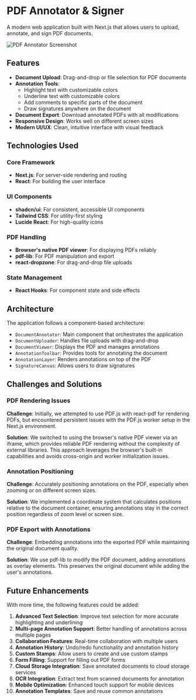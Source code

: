 # PDF Annotator & Signer

A modern web application built with Next.js that allows users to upload, annotate, and sign PDF documents.

![PDF Annotator Screenshot](/placeholder.svg?height=400&width=800)

## Features

- **Document Upload**: Drag-and-drop or file selection for PDF documents
- **Annotation Tools**:
  - Highlight text with customizable colors
  - Underline text with customizable colors
  - Add comments to specific parts of the document
  - Draw signatures anywhere on the document
- **Document Export**: Download annotated PDFs with all modifications
- **Responsive Design**: Works well on different screen sizes
- **Modern UI/UX**: Clean, intuitive interface with visual feedback


## Technologies Used

### Core Framework

- **Next.js**: For server-side rendering and routing
- **React**: For building the user interface


### UI Components

- **shadcn/ui**: For consistent, accessible UI components
- **Tailwind CSS**: For utility-first styling
- **Lucide React**: For high-quality icons


### PDF Handling

- **Browser's native PDF viewer**: For displaying PDFs reliably
- **pdf-lib**: For PDF manipulation and export
- **react-dropzone**: For drag-and-drop file uploads


### State Management

- **React Hooks**: For component state and side effects


## Architecture

The application follows a component-based architecture:

- `DocumentAnnotator`: Main component that orchestrates the application
- `DocumentUploader`: Handles file uploads with drag-and-drop
- `DocumentViewer`: Displays the PDF and manages annotations
- `AnnotationToolbar`: Provides tools for annotating the document
- `AnnotationLayer`: Renders annotations on top of the PDF
- `SignatureCanvas`: Allows users to draw signatures


## Challenges and Solutions

### PDF Rendering Issues

**Challenge**: Initially, we attempted to use PDF.js with react-pdf for rendering PDFs, but encountered persistent issues with the PDF.js worker setup in the Next.js environment.

**Solution**: We switched to using the browser's native PDF viewer via an iframe, which provides reliable PDF rendering without the complexity of external libraries. This approach leverages the browser's built-in capabilities and avoids cross-origin and worker initialization issues.

### Annotation Positioning

**Challenge**: Accurately positioning annotations on the PDF, especially when zooming or on different screen sizes.

**Solution**: We implemented a coordinate system that calculates positions relative to the document container, ensuring annotations stay in the correct position regardless of zoom level or screen size.

### PDF Export with Annotations

**Challenge**: Embedding annotations into the exported PDF while maintaining the original document quality.

**Solution**: We use pdf-lib to modify the PDF document, adding annotations as overlay elements. This preserves the original document while adding the user's annotations.

## Future Enhancements

With more time, the following features could be added:

1. **Advanced Text Selection**: Improve text selection for more accurate highlighting and underlining
2. **Multi-page Annotation Support**: Better handling of annotations across multiple pages
3. **Collaboration Features**: Real-time collaboration with multiple users
4. **Annotation History**: Undo/redo functionality and annotation history
5. **Custom Stamps**: Allow users to create and use custom stamps
6. **Form Filling**: Support for filling out PDF forms
7. **Cloud Storage Integration**: Save annotated documents to cloud storage services
8. **OCR Integration**: Extract text from scanned documents for annotation
9. **Mobile Optimization**: Enhanced touch support for mobile devices
10. **Annotation Templates**: Save and reuse common annotations

